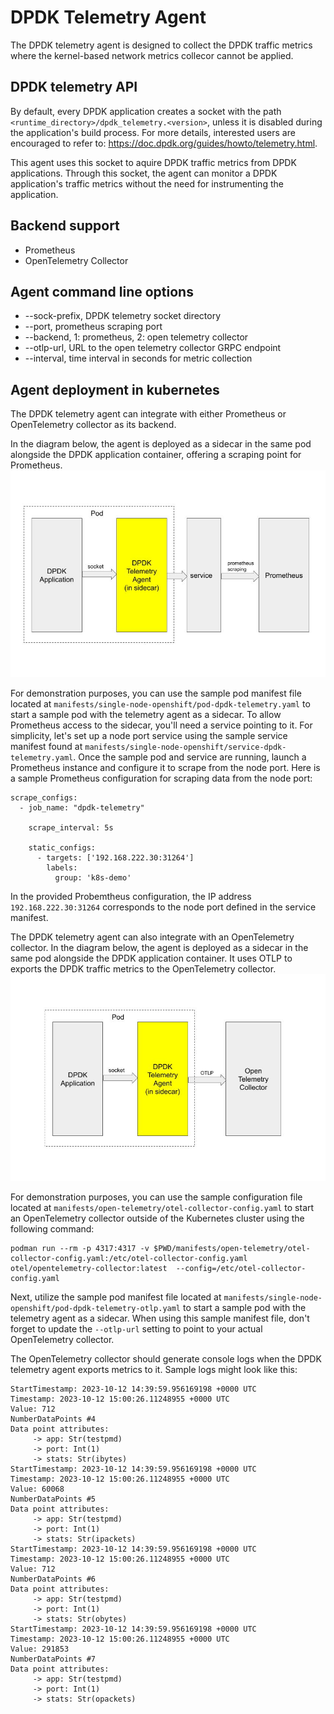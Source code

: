 # DPDK Telemetry Agent

The DPDK telemetry agent is designed to collect the DPDK traffic metrics where the kernel-based network metrics collecor cannot be applied.

## DPDK telemetry API

By default, every DPDK application creates a socket with the path `<runtime_directory>/dpdk_telemetry.<version>`, unless it is disabled during the application's build process. For more details, interested users are encouraged to refer to: https://doc.dpdk.org/guides/howto/telemetry.html.

This agent uses this socket to aquire DPDK traffic metrics from DPDK applications. Through this socket, the agent can monitor a DPDK application's traffic metrics without the need for instrumenting the application.

## Backend support

* Prometheus
* OpenTelemetry Collector

## Agent command line options

* --sock-prefix, DPDK telemetry socket directory
* --port, prometheus scraping port
* --backend, 1: prometheus, 2: open telemetry collector
* --otlp-url, URL to the open telemetry collector GRPC endpoint
* --interval, time interval in seconds for metric collection

## Agent deployment in kubernetes

The DPDK telemetry agent can integrate with either Prometheus or OpenTelemetry collector as its backend.

In the diagram below, the agent is deployed as a sidecar in the same pod alongside the DPDK application container, offering a scraping point for Prometheus.
![Agent deployed sidecar as a prometheus scraping point](../diagrams/dpdk-telemetry-prometheus-scraping.jpg?raw=true "Prometheus Scraping")

For demonstration purposes, you can use the sample pod manifest file located at `manifests/single-node-openshift/pod-dpdk-telemetry.yaml` to start a sample pod with the telemetry agent as a sidecar. To allow Prometheus access to the sidecar, you'll need a service pointing to it. For simplicity, let's set up a node port service using the sample service manifest found at `manifests/single-node-openshift/service-dpdk-telemetry.yaml`. Once the sample pod and service are running, launch a Prometheus instance and configure it to scrape from the node port. Here is a sample Prometheus configuration for scraping data from the node port:
```
scrape_configs:
  - job_name: "dpdk-telemetry"

    scrape_interval: 5s

    static_configs:
      - targets: ['192.168.222.30:31264']
        labels:
          group: 'k8s-demo'
```

In the provided Probemtheus configuration, the IP address `192.168.222.30:31264` corresponds to the node port defined in the service manifest.

The DPDK telemetry agent can also integrate with an OpenTelemetry collector. In the diagram below, the agent is deployed as a sidecar in the same pod alongside the DPDK application container. It uses OTLP to exports the DPDK traffic metrics to the OpenTelemetry collector.
![Agent deployed sidecar as a prometheus scraping point](../diagrams/dpdk-telemetry-otlp.jpg?raw=true "Prometheus Scraping")

For demonstration purposes, you can use the sample configuration file located at `manifests/open-telemetry/otel-collector-config.yaml` to start an OpenTelemetry collector outside of the Kubernetes cluster using the following command:
```
podman run --rm -p 4317:4317 -v $PWD/manifests/open-telemetry/otel-collector-config.yaml:/etc/otel-collector-config.yaml otel/opentelemetry-collector:latest  --config=/etc/otel-collector-config.yaml
```

Next, utilize the sample pod manifest file located at `manifests/single-node-openshift/pod-dpdk-telemetry-otlp.yaml` to start a sample pod with the telemetry agent as a sidecar. When using this sample manifest file, don't forget to update the `--otlp-url` setting to point to your actual OpenTelemetry collector.

The OpenTelemetry collector should generate console logs when the DPDK telemetry agent exports metrics to it. Sample logs might look like this:
```
StartTimestamp: 2023-10-12 14:39:59.956169198 +0000 UTC
Timestamp: 2023-10-12 15:00:26.11248955 +0000 UTC
Value: 712
NumberDataPoints #4
Data point attributes:
     -> app: Str(testpmd)
     -> port: Int(1)
     -> stats: Str(ibytes)
StartTimestamp: 2023-10-12 14:39:59.956169198 +0000 UTC
Timestamp: 2023-10-12 15:00:26.11248955 +0000 UTC
Value: 60068
NumberDataPoints #5
Data point attributes:
     -> app: Str(testpmd)
     -> port: Int(1)
     -> stats: Str(ipackets)
StartTimestamp: 2023-10-12 14:39:59.956169198 +0000 UTC
Timestamp: 2023-10-12 15:00:26.11248955 +0000 UTC
Value: 712
NumberDataPoints #6
Data point attributes:
     -> app: Str(testpmd)
     -> port: Int(1)
     -> stats: Str(obytes)
StartTimestamp: 2023-10-12 14:39:59.956169198 +0000 UTC
Timestamp: 2023-10-12 15:00:26.11248955 +0000 UTC
Value: 291853
NumberDataPoints #7
Data point attributes:
     -> app: Str(testpmd)
     -> port: Int(1)
     -> stats: Str(opackets)
```




